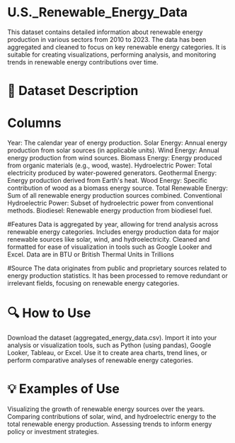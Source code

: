 # U.S._Renewable_Energy_Data
This dataset contains detailed information about renewable energy production in various sectors from 2010 to 2023. The data has been aggregated and cleaned to focus on key renewable energy categories. It is suitable for creating visualizations, performing analysis, and monitoring trends in renewable energy contributions over time.

# 📄 Dataset Description

# Columns
Year: The calendar year of energy production.
Solar Energy: Annual energy production from solar sources (in applicable units).
Wind Energy: Annual energy production from wind sources.
Biomass Energy: Energy produced from organic materials (e.g., wood, waste).
Hydroelectric Power: Total electricity produced by water-powered generators.
Geothermal Energy: Energy production derived from Earth's heat.
Wood Energy: Specific contribution of wood as a biomass energy source.
Total Renewable Energy: Sum of all renewable energy production sources combined.
Conventional Hydroelectric Power: Subset of hydroelectric power from conventional methods.
Biodiesel: Renewable energy production from biodiesel fuel.

#Features
Data is aggregated by year, allowing for trend analysis across renewable energy categories.
Includes energy production data for major renewable sources like solar, wind, and hydroelectricity.
Cleaned and formatted for ease of visualization in tools such as Google Looker and Excel.
Data are in BTU or British Thermal Units in Trillions

#Source
The data originates from public and proprietary sources related to energy production statistics. It has been processed to remove redundant or irrelevant fields, focusing on renewable energy categories.

# 🔍 How to Use
Download the dataset (aggregated_energy_data.csv).
Import it into your analysis or visualization tools, such as Python (using pandas), Google Looker, Tableau, or Excel.
Use it to create area charts, trend lines, or perform comparative analyses of renewable energy categories.

# 💡 Examples of Use
Visualizing the growth of renewable energy sources over the years.
Comparing contributions of solar, wind, and hydroelectric energy to the total renewable energy production.
Assessing trends to inform energy policy or investment strategies.
